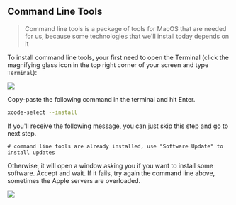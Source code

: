 ## Command Line Tools

> Command line tools is a package of tools for MacOS that are needed for us, because some technologies that we'll install today depends on it

To install command line tools, your first need to open the Terminal (click the magnifying glass icon in the top right corner of your screen and type `Terminal`):

![](https://raw.githubusercontent.com/kevcha/setup-reloaded-content/master/images/open-terminal.png)

Copy-paste the following command in the terminal and hit Enter.

```bash
xcode-select --install
```

If you'll receive the following message, you can just skip this step and go to next step.

```
# command line tools are already installed, use "Software Update" to install updates
```

Otherwise, it will open a window asking you if you want to install some software. Accept and wait. If it fails, try again the command line above, sometimes the Apple servers are overloaded.

![](https://raw.githubusercontent.com/kevcha/setup-reloaded-content/master/images/xcode-select-install.png)
